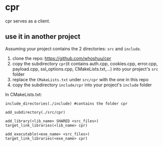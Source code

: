 # cpr
cpr serves as a client.

## use it in another project
Assuming your project contains the 2 directories: `src` and `include`.

1. clone the repo: https://github.com/whoshuu/cpr
2. copy the subdirectory `cpr`(it contains auth.cpp, cookies.cpp, error.cpp, payload.cpp, ssl_options.cpp, CMakeLists.txt,...) into your project's `src` folder
3. replace the `CMakeLists.txt` under `src/cpr` with the one in this repo
4. copy the subdirectory `include/cpr` into your project's `include` folder

In CMakeLists.txt:
```
include_directories(./include) #contains the folder cpr

add_subdirectory(./src/cpr)

add_library(<lib_name> SHARED <src_files>)
target_link_libraries(<lib_name> cpr)

add_executable(<exe_name> <src_files>)
target_link_libraries(<exe_name> cpr)
```
